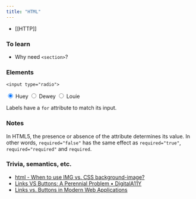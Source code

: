 ```yaml
---
title: "HTML"
---
```


- [[HTTP]]

### To learn
- Why need `<section>`?

### Elements
`<input type="radio">`
<div>
  <input type="radio" id="huey" name="drone" value="huey"
         checked>
  <label for="huey">Huey</label>
  
  <input type="radio" id="dewey" name="drone" value="dewey">
  <label for="dewey">Dewey</label>
  
  <input type="radio" id="louie" name="drone" value="louie">
  <label for="louie">Louie</label>
</div>

Labels have a `for` attribute to match its input.

### Notes
In HTML5, the presence or absence of the attribute determines its value. In other words, `required="false"` has the same effect as `required="true"`, `required="required"` and `required`.

### Trivia, semantics, etc.
- [html - When to use IMG vs. CSS background-image?](https://stackoverflow.com/questions/492809)
- [Links VS Buttons: A Perennial Problem • DigitalA11Y](https://www.digitala11y.com/links-vs-buttons-a-perennial-problem/)
- [Links vs. Buttons in Modern Web Applications](https://marcysutton.com/links-vs-buttons-in-modern-web-applications)

